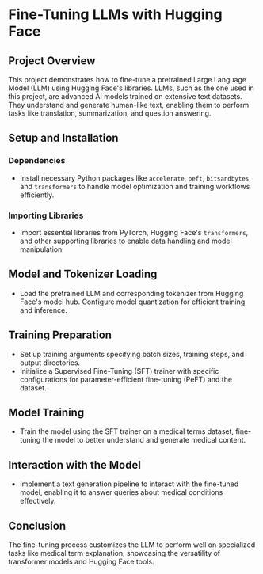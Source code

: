 # Fine-Tuning LLMs with Hugging Face

## Project Overview

This project demonstrates how to fine-tune a pretrained Large Language Model (LLM) using Hugging Face's libraries. LLMs, such as the one used in this project, are advanced AI models trained on extensive text datasets. They understand and generate human-like text, enabling them to perform tasks like translation, summarization, and question answering.

## Setup and Installation

### Dependencies

- Install necessary Python packages like `accelerate`, `peft`, `bitsandbytes`, and `transformers` to handle model optimization and training workflows efficiently.

### Importing Libraries

- Import essential libraries from PyTorch, Hugging Face's `transformers`, and other supporting libraries to enable data handling and model manipulation.

## Model and Tokenizer Loading

- Load the pretrained LLM and corresponding tokenizer from Hugging Face's model hub. Configure model quantization for efficient training and inference.

## Training Preparation

- Set up training arguments specifying batch sizes, training steps, and output directories.
- Initialize a Supervised Fine-Tuning (SFT) trainer with specific configurations for parameter-efficient fine-tuning (PeFT) and the dataset.

## Model Training

- Train the model using the SFT trainer on a medical terms dataset, fine-tuning the model to better understand and generate medical content.

## Interaction with the Model

- Implement a text generation pipeline to interact with the fine-tuned model, enabling it to answer queries about medical conditions effectively.

## Conclusion

The fine-tuning process customizes the LLM to perform well on specialized tasks like medical term explanation, showcasing the versatility of transformer models and Hugging Face tools.
